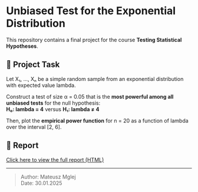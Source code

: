 # Unbiased Test for the Exponential Distribution

This repository contains a final project for the course **Testing Statistical Hypotheses**.

## 📝 Project Task

Let X₁, ..., Xₙ be a simple random sample from an exponential distribution with expected value lambda.

Construct a test of size α = 0.05 that is the **most powerful among all unbiased tests** for the null hypothesis:  
**H₀: lambda = 4** versus **H₁: lambda ≠ 4**

Then, plot the **empirical power function** for n = 20 as a function of lambda over the interval [2, 6].

## 🔗 Report

[Click here to view the full report (HTML)](mglej_projekt_hipotezy_EN.html)

---

> Author: Mateusz Mglej  
> Date: 30.01.2025
